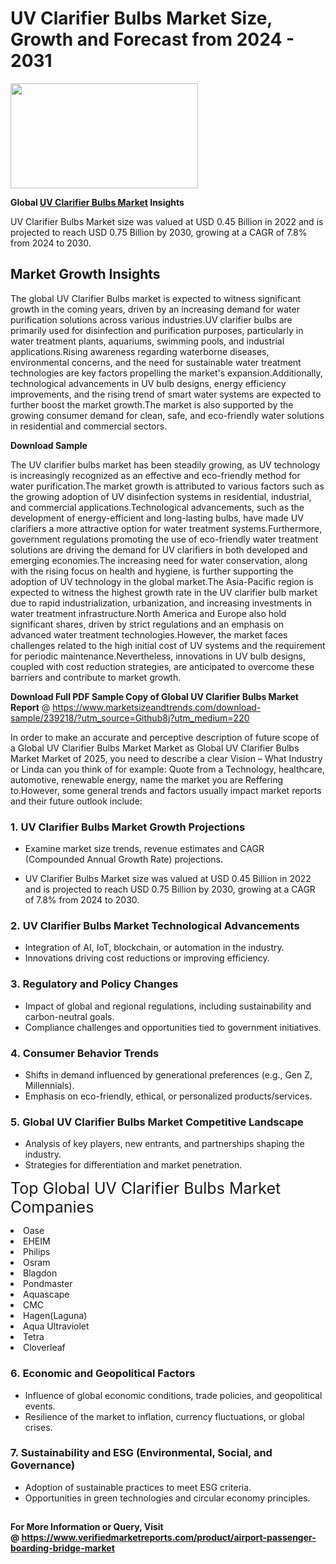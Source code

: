 <H1>UV Clarifier Bulbs Market Size, Growth and Forecast from 2024 - 2031</H1><img class="aligncenter size-medium wp-image-584254" src="https://thirdeyenews.in/wp-content/uploads/2024/09/Global-Market-Research-300x168.jpeg" alt="" width="300" height="168" /><p><strong>Global&nbsp;<a href="https://www.marketsizeandtrends.com/download-sample/239218/?utm_source=Github8j?utm_medium=220">UV Clarifier Bulbs Market</a> Insights</strong></p><p>UV Clarifier Bulbs Market size was valued at USD 0.45 Billion in 2022 and is projected to reach USD 0.75 Billion by 2030, growing at a CAGR of 7.8% from 2024 to 2030.</p><p><h2>Market Growth Insights</h2> <p>The global UV Clarifier Bulbs market is expected to witness significant growth in the coming years, driven by an increasing demand for water purification solutions across various industries.UV clarifier bulbs are primarily used for disinfection and purification purposes, particularly in water treatment plants, aquariums, swimming pools, and industrial applications.Rising awareness regarding waterborne diseases, environmental concerns, and the need for sustainable water treatment technologies are key factors propelling the market's expansion.Additionally, technological advancements in UV bulb designs, energy efficiency improvements, and the rising trend of smart water systems are expected to further boost the market growth.The market is also supported by the growing consumer demand for clean, safe, and eco-friendly water solutions in residential and commercial sectors.</p> <p><strong>Download Sample</strong></p> <p>The UV clarifier bulbs market has been steadily growing, as UV technology is increasingly recognized as an effective and eco-friendly method for water purification.The market growth is attributed to various factors such as the growing adoption of UV disinfection systems in residential, industrial, and commercial applications.Technological advancements, such as the development of energy-efficient and long-lasting bulbs, have made UV clarifiers a more attractive option for water treatment systems.Furthermore, government regulations promoting the use of eco-friendly water treatment solutions are driving the demand for UV clarifiers in both developed and emerging economies.The increasing need for water conservation, along with the rising focus on health and hygiene, is further supporting the adoption of UV technology in the global market.The Asia-Pacific region is expected to witness the highest growth rate in the UV clarifier bulb market due to rapid industrialization, urbanization, and increasing investments in water treatment infrastructure.North America and Europe also hold significant shares, driven by strict regulations and an emphasis on advanced water treatment technologies.However, the market faces challenges related to the high initial cost of UV systems and the requirement for periodic maintenance.Nevertheless, innovations in UV bulb designs, coupled with cost reduction strategies, are anticipated to overcome these barriers and contribute to market growth.</p> <p><span class=""><strong>Download Full PDF Sample Copy of Global UV Clarifier Bulbs Market Report</strong> @ <a href="https://www.marketsizeandtrends.com/download-sample/239218/?utm_source=Github8j?utm_medium=220" target="_blank">https://www.marketsizeandtrends.com/download-sample/239218/?utm_source=Github8j?utm_medium=220</a></span></p><p>In order to make an accurate and perceptive description of future scope of a Global&nbsp;UV Clarifier Bulbs Market Market as Global&nbsp;UV Clarifier Bulbs Market Market of 2025, you need to describe a clear Vision &ndash; What Industry or Linda can you think of for example: Quote from a Technology, healthcare, automotive, renewable energy, name the market you are Reffering to.However, some general trends and factors usually impact market reports and their future outlook include:</p><h3>1.&nbsp;<strong>UV Clarifier Bulbs Market Growth Projections</strong></h3><ul><li>Examine market size trends, revenue estimates and CAGR (Compounded Annual Growth Rate) projections.</li><li><p>UV Clarifier Bulbs Market size was valued at USD 0.45 Billion in 2022 and is projected to reach USD 0.75 Billion by 2030, growing at a CAGR of 7.8% from 2024 to 2030.</p></li></ul><h3>2.&nbsp;<strong>UV Clarifier Bulbs Market Technological Advancements</strong></h3><ul><li>Integration of AI, IoT, blockchain, or automation in the industry.</li><li>Innovations driving cost reductions or improving efficiency.</li></ul><h3>3.&nbsp;<strong>Regulatory and Policy Changes</strong></h3><ul><li>Impact of global and regional regulations, including sustainability and carbon-neutral goals.</li><li>Compliance challenges and opportunities tied to government initiatives.</li></ul><h3>4.&nbsp;<strong>Consumer Behavior Trends</strong></h3><ul><li>Shifts in demand influenced by generational preferences (e.g., Gen Z, Millennials).</li><li>Emphasis on eco-friendly, ethical, or personalized products/services.</li></ul><h3>5.&nbsp;<strong>Global UV Clarifier Bulbs Market Competitive Landscape</strong></h3><ul><li>Analysis of key players, new entrants, and partnerships shaping the industry.</li><li>Strategies for differentiation and market penetration.</li></ul><p data-pm-slice="1 1 []"><span style="color: inherit; font-family: inherit; font-size: 25px;">Top Global UV Clarifier Bulbs Market Companies</span></p><div class="" data-test-id=""><p><li>Oase</li><li> EHEIM</li><li> Philips</li><li> Osram</li><li> Blagdon</li><li> Pondmaster</li><li> Aquascape</li><li> CMC</li><li> Hagen(Laguna)</li><li> Aqua Ultraviolet</li><li> Tetra</li><li> Cloverleaf</li></p></div><h3>6.&nbsp;<strong>Economic and Geopolitical Factors</strong></h3><ul><li>Influence of global economic conditions, trade policies, and geopolitical events.</li><li>Resilience of the market to inflation, currency fluctuations, or global crises.</li></ul><h3>7.&nbsp;<strong>Sustainability and ESG (Environmental, Social, and Governance)</strong></h3><ul><li>Adoption of sustainable practices to meet ESG criteria.</li><li>Opportunities in green technologies and circular economy principles.</li></ul><h2><strong style="font-size: 14px;">For More Information or Query, Visit @&nbsp;</strong><a style="background-color: #ffffff; font-size: 14px;" href="https://www.marketsizeandtrends.com/report/uv-clarifier-bulbs-market/" target="_blank">https://www.verifiedmarketreports.com/product/airport-passenger-boarding-bridge-market</a></h2>
